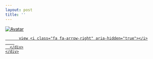 ```yaml
---
layout: post
title: ''
---
```


<p class="imglist">

<div class="image-container">
  <a href="https://pic.superbed.cn/item/5e36715e2fb38b8c3c5aceb3.jpg"  data-fancybox="images">
    <img src="https://pic.superbed.cn/item/5e36715e2fb38b8c3c5acf13.jpg" alt="Avatar" class="image" />
    <div class="overlay">
      <div class="text">
        
          view <i class="fa fa-arrow-right" aria-hidden="true"></i>
        
      </div>
    </div>
  </a>
</div>











<a href="https://pic.superbed.cn/item/5e36715e2fb38b8c3c5aceb5.jpg" data-fancybox="images"><img src="" /></a>
<a href="https://pic.superbed.cn/item/5e36715e2fb38b8c3c5aceb7.jpg" data-fancybox="images"><img src="" /></a>
<a href="https://pic.superbed.cn/item/5e36715e2fb38b8c3c5aceb9.jpg" data-fancybox="images"><img src="" /></a>
<a href="https://pic.superbed.cn/item/5e36715e2fb38b8c3c5acebb.jpg" data-fancybox="images"><img src="" /></a>
<a href="https://pic.superbed.cn/item/5e36715e2fb38b8c3c5acebd.jpg" data-fancybox="images"><img src="" /></a>
<a href="https://pic.superbed.cn/item/5e36715e2fb38b8c3c5acebf.jpg" data-fancybox="images"><img src="" /></a>
<a href="https://pic.superbed.cn/item/5e36715e2fb38b8c3c5acec1.jpg" data-fancybox="images"><img src="" /></a>
<a href="https://pic.superbed.cn/item/5e36715e2fb38b8c3c5acec3.jpg" data-fancybox="images"><img src="" /></a>
<a href="https://pic.superbed.cn/item/5e36715e2fb38b8c3c5acec7.jpg" data-fancybox="images"><img src="" /></a>
<a href="https://pic.superbed.cn/item/5e36715e2fb38b8c3c5acec9.jpg" data-fancybox="images"><img src="" /></a>
<a href="https://pic.superbed.cn/item/5e36715e2fb38b8c3c5acecb.jpg" data-fancybox="images"><img src="" /></a>
<a href="https://pic.superbed.cn/item/5e36715e2fb38b8c3c5acecd.jpg" data-fancybox="images"><img src="" /></a>
<a href="https://pic.superbed.cn/item/5e36715e2fb38b8c3c5acecf.jpg" data-fancybox="images"><img src="" /></a>
<a href="https://pic.superbed.cn/item/5e36715e2fb38b8c3c5aced1.jpg" data-fancybox="images"><img src="" /></a>
<a href="https://pic.superbed.cn/item/5e36715e2fb38b8c3c5aced3.jpg" data-fancybox="images"><img src="" /></a>
<a href="https://pic.superbed.cn/item/5e36715e2fb38b8c3c5aced5.jpg" data-fancybox="images"><img src="" /></a>
<a href="https://pic.superbed.cn/item/5e36715e2fb38b8c3c5aced7.jpg" data-fancybox="images"><img src="" /></a>
<a href="https://pic.superbed.cn/item/5e36715e2fb38b8c3c5acedc.jpg" data-fancybox="images"><img src="" /></a>
<a href="https://pic.superbed.cn/item/5e36715e2fb38b8c3c5acede.jpg" data-fancybox="images"><img src="" /></a>
<a href="https://pic.superbed.cn/item/5e36715e2fb38b8c3c5acee0.jpg" data-fancybox="images"><img src="" /></a>
<a href="https://pic.superbed.cn/item/5e36715e2fb38b8c3c5acee2.jpg" data-fancybox="images"><img src="" /></a>
<a href="https://pic.superbed.cn/item/5e36715e2fb38b8c3c5acee4.jpg" data-fancybox="images"><img src="" /></a>
<a href="https://pic.superbed.cn/item/5e36715e2fb38b8c3c5acee7.jpg" data-fancybox="images"><img src="" /></a>
<a href="https://pic.superbed.cn/item/5e36715e2fb38b8c3c5aceea.jpg" data-fancybox="images"><img src="" /></a>
<a href="https://pic.superbed.cn/item/5e36715e2fb38b8c3c5aceec.jpg" data-fancybox="images"><img src="" /></a>
<a href="https://pic.superbed.cn/item/5e36715e2fb38b8c3c5aceee.jpg" data-fancybox="images"><img src="" /></a>
<a href="https://pic.superbed.cn/item/5e36715e2fb38b8c3c5acef0.jpg" data-fancybox="images"><img src="" /></a>
<a href="https://pic.superbed.cn/item/5e36715e2fb38b8c3c5acef4.jpg" data-fancybox="images"><img src="" /></a>
<a href="https://pic.superbed.cn/item/5e36715e2fb38b8c3c5acef6.jpg" data-fancybox="images"><img src="" /></a>
<a href="https://pic.superbed.cn/item/5e36715e2fb38b8c3c5acef8.jpg" data-fancybox="images"><img src="" /></a>
<a href="https://pic.superbed.cn/item/5e36715e2fb38b8c3c5acefa.jpg" data-fancybox="images"><img src="" /></a>
<a href="https://pic.superbed.cn/item/5e36715e2fb38b8c3c5acefc.jpg" data-fancybox="images"><img src="" /></a>
<a href="https://pic.superbed.cn/item/5e36715e2fb38b8c3c5acefe.jpg" data-fancybox="images"><img src="" /></a>
<a href="https://pic.superbed.cn/item/5e36715e2fb38b8c3c5acf00.jpg" data-fancybox="images"><img src="" /></a>
<a href="https://pic.superbed.cn/item/5e36715e2fb38b8c3c5acf02.jpg" data-fancybox="images"><img src="" /></a>
<a href="https://pic.superbed.cn/item/5e36715e2fb38b8c3c5acf04.jpg" data-fancybox="images"><img src="" /></a>
<a href="https://pic.superbed.cn/item/5e36715e2fb38b8c3c5acf06.jpg" data-fancybox="images"><img src="" /></a>
<a href="https://pic.superbed.cn/item/5e36715e2fb38b8c3c5acf09.jpg" data-fancybox="images"><img src="" /></a>
<a href="https://pic.superbed.cn/item/5e36715e2fb38b8c3c5acf0b.jpg" data-fancybox="images"><img src="" /></a>
<a href="https://pic.superbed.cn/item/5e36715e2fb38b8c3c5acf0d.jpg" data-fancybox="images"><img src="" /></a>
<a href="https://pic.superbed.cn/item/5e36715e2fb38b8c3c5acf0f.jpg" data-fancybox="images"><img src="" /></a>
<a href="https://pic.superbed.cn/item/5e36715e2fb38b8c3c5acf11.jpg" data-fancybox="images"><img src="" /></a>
<a href="https://pic.superbed.cn/item/5e36715e2fb38b8c3c5acf13.jpg" data-fancybox="images"><img src="" /></a>
<a href="https://pic.superbed.cn/item/5e36715e2fb38b8c3c5acf15.jpg" data-fancybox="images"><img src="" /></a>
<a href="https://pic.superbed.cn/item/5e36715e2fb38b8c3c5acf17.jpg" data-fancybox="images"><img src="" /></a>
<a href="https://pic.superbed.cn/item/5e36715e2fb38b8c3c5acf19.jpg" data-fancybox="images"><img src="" /></a>
<a href="https://pic.superbed.cn/item/5e36715e2fb38b8c3c5acf1b.jpg" data-fancybox="images"><img src="" /></a>
<a href="https://pic.superbed.cn/item/5e36715e2fb38b8c3c5acf1d.jpg" data-fancybox="images"><img src="" /></a>

</p>
